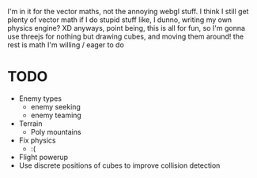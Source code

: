 I'm in it for the vector maths, not the annoying webgl stuff.
I think I still get plenty of vector math if I do stupid stuff like, I dunno, writing my own physics engine? XD
anyways, point being, this is all for fun,
so I'm gonna use threejs for nothing but drawing cubes, and moving them around!
the rest is math I'm willing / eager to do 


# TODO

- Enemy types
  * enemy seeking 
  * enemy teaming
- Terrain
  * Poly mountains
- Fix physics
  * :(
- Flight powerup
- Use discrete positions of cubes to improve collision detection

